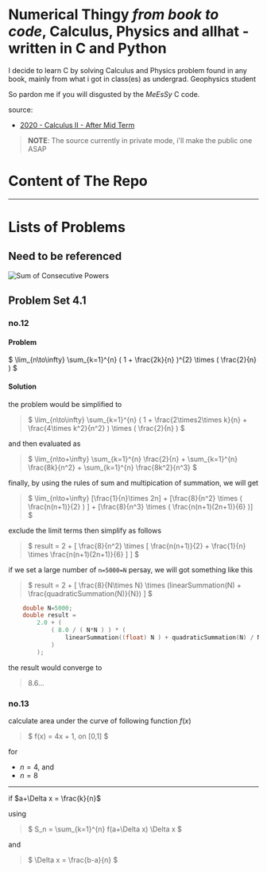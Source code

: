 # Numerical Thingy _from book to code_, Calculus, Physics and allhat - written in C and Python

I decide to learn C by solving Calculus and Physics problem
found in any book, mainly from what i got in class(es) as undergrad.
Geophysics student

So pardon me if you will disgusted by the _MeEsSy_ C code.

source: 
- [2020 - Calculus II - After Mid Term]( https://drive.google.com/drive/folders/1mBOdVSwoBwY-C8VFbK0Sj1ZoNFnRjppd?usp=drive_link )
>**NOTE**: The source currently in private mode, i'll make the public one ASAP

# Content of The Repo







---

# Lists of Problems

## Need to be referenced

![Sum of Consecutive Powers](https://ericrowland.github.io/investigations/images/sp16.gif)

## Problem Set 4.1

### no.12

#### Problem

$
\lim_{n\to\infty} \sum_{k=1}^{n} ( 1 + \frac{2k}{n} )^{2} \times ( \frac{2}{n} )
$

#### Solution

the problem would be simplified to

>$
\lim_{n\to\infty} \sum_{k=1}^{n} ( 1 + \frac{2\times2\times k}{n} + \frac{4\times k^2}{n^2} ) \times ( \frac{2}{n} )
$

and then evaluated as

>$
\lim_{n\to+\infty} \sum_{k=1}^{n} \frac{2}{n} + \sum_{k=1}^{n} \frac{8k}{n^2} + \sum_{k=1}^{n} \frac{8k^2}{n^3}
$

finally, by using the rules of sum and multipication of summation, we will get

>$
\lim_{n\to+\infty} [\frac{1}{n}\times 2n] + [\frac{8}{n^2} \times ( \frac{n(n+1)}{2} ) ] + [\frac{8}{n^3} \times ( \frac{n(n+1)(2n+1)}{6} )]
$

exclude the limit terms then simplify as follows

>$
result = 2 + [ \frac{8}{n^2} \times [ \frac{n(n+1)}{2} + \frac{1}{n} \times \frac{n(n+1)(2n+1)}{6} ] ]
$

if we set a large number of `n=5000=N` persay, we will got something like this

>$
result = 2 + [ \frac{8}{N\times N} \times (linearSummation(N) + \frac{quadraticSummation(N)}{N}) ]
$

```c
    double N=5000;
    double result = 
        2.0 + (
            ( 8.0 / ( N*N ) ) * (
                linearSummation((float) N ) + quadraticSummation(N) / N
            )
        );
```

the result would converge to 
> $8.6...$

### no.13

calculate area under the curve of following function $f(x)$

>$
f(x) = 4x + 1, on [0,1]
$

for

- $n=4$, and
- $n=8$

---

if $a+\Delta x = \frac{k}{n}$

using 

>$
S_n = \sum_{k=1}^{n} f(a+\Delta x) \Delta x
$

and 

>$
\Delta x = \frac{b-a}{n} 
$



